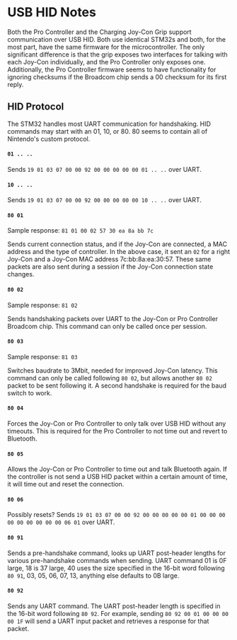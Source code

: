 # USB HID Notes

Both the Pro Controller and the Charging Joy-Con Grip support communication over USB HID. Both use identical STM32s and both, for the most part, have the same firmware for the microcontroller. The only significant difference is that the grip exposes two interfaces for talking with each Joy-Con individually, and the Pro Controller only exposes one. Additionally, the Pro Controller firmware seems to have functionality for ignoring checksums if the Broadcom chip sends a 00 checksum for its first reply.

## HID Protocol

The STM32 handles most UART communication for handshaking. HID commands may start with an 01, 10, or 80. 80 seems to contain all of Nintendo's custom protocol.

#### `01 .. ..`

Sends `19 01 03 07 00 00 92 00 00 00 00 00 01 .. ..` over UART.

#### `10 .. ..`

Sends `19 01 03 07 00 00 92 00 00 00 00 00 10 .. ..` over UART.

#### `80 01`
Sample response: `81 01 00 02 57 30 ea 8a bb 7c`

Sends current connection status, and if the Joy-Con are connected, a MAC address and the type of controller. In the above case, it sent an `02` for a right Joy-Con and a Joy-Con MAC address 7c:bb:8a:ea:30:57. These same packets are also sent during a session if the Joy-Con connection state changes.


#### `80 02`
Sample response: `81 02`

Sends handshaking packets over UART to the Joy-Con or Pro Controller Broadcom chip. This command can only be called once per session.

#### `80 03`
Sample response: `81 03`

Switches baudrate to 3Mbit, needed for improved Joy-Con latency. This command can only be called following `80 02`, but allows another `80 02` packet to be sent following it. A second handshake is required for the baud switch to work.

#### `80 04`

Forces the Joy-Con or Pro Controller to only talk over USB HID without any timeouts. This is required for the Pro Controller to not time out and revert to Bluetooth.

#### `80 05`

Allows the Joy-Con or Pro Controller to time out and talk Bluetooth again. If the controller is not send a USB HID packet within a certain amount of time, it will time out and reset the connection.

#### `80 06`

Possibly resets? Sends `19 01 03 07 00 00 92 00 00 00 00 00 01 00 00 00 00 00 00 00 00 00 06 01` over UART.

#### `80 91`

Sends a pre-handshake command, looks up UART post-header lengths for various pre-handshake commands when sending. UART command 01 is 0F large, 18 is 37 large, 40 uses the size specified in the 16-bit word following `80 91`, 03, 05, 06, 07, 13, anything else defaults to 0B large.

#### `80 92`

Sends any UART command. The UART post-header length is specified in the 16-bit word following `80 92`. For example, sending `80 92 00 01 00 00 00 00 1F` will send a UART input packet and retrieves a response for that packet.


